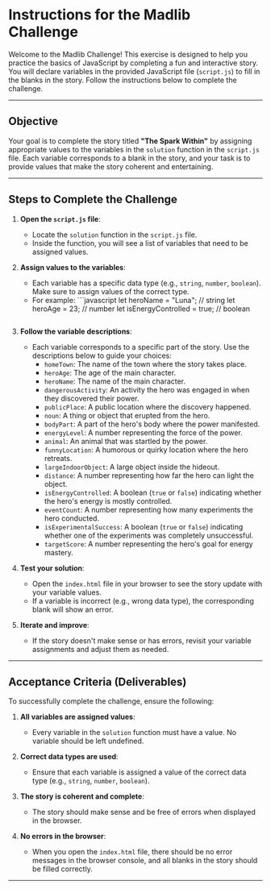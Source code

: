 # Instructions for the Madlib Challenge

Welcome to the Madlib Challenge! This exercise is designed to help you practice the basics of JavaScript by completing a fun and interactive story. You will declare variables in the provided JavaScript file (`script.js`) to fill in the blanks in the story. Follow the instructions below to complete the challenge.

---

## Objective
Your goal is to complete the story titled **"The Spark Within"** by assigning appropriate values to the variables in the `solution` function in the `script.js` file. Each variable corresponds to a blank in the story, and your task is to provide values that make the story coherent and entertaining.

---

## Steps to Complete the Challenge

1. **Open the `script.js` file**:
   - Locate the `solution` function in the `script.js` file.
   - Inside the function, you will see a list of variables that need to be assigned values.
2. **Assign values to the variables**:
   - Each variable has a specific data type (e.g., `string`, `number`, `boolean`). Make sure to assign values of the correct type.
   - For example: ```javascript
   let heroName = "Luna"; // string
   let heroAge = 23; // number
   let isEnergyControlled = true; // boolean
   ```
3. **Follow the variable descriptions**:
   - Each variable corresponds to a specific part of the story. Use the descriptions below to guide your choices:
     - `homeTown`: The name of the town where the story takes place.
     - `heroAge`: The age of the main character.
     - `heroName`: The name of the main character.
     - `dangerousActivity`: An activity the hero was engaged in when they discovered their power.
     - `publicPlace`: A public location where the discovery happened.
     - `noun`: A thing or object that erupted from the hero.
     - `bodyPart`: A part of the hero's body where the power manifested.
     - `energyLevel`: A number representing the force of the power.
     - `animal`: An animal that was startled by the power.
     - `funnyLocation`: A humorous or quirky location where the hero retreats.
     - `largeIndoorObject`: A large object inside the hideout.
     - `distance`: A number representing how far the hero can light the object.
     - `isEnergyControlled`: A boolean (`true` or `false`) indicating whether the hero's energy is mostly controlled.
     - `eventCount`: A number representing how many experiments the hero conducted.
     - `isExperimentalSuccess`: A boolean (`true` or `false`) indicating whether one of the experiments was completely unsuccessful.
     - `targetScore`: A number representing the hero's goal for energy mastery.

4. **Test your solution**:
   - Open the `index.html` file in your browser to see the story update with your variable values.
   - If a variable is incorrect (e.g., wrong data type), the corresponding blank will show an error.

5. **Iterate and improve**:
   - If the story doesn't make sense or has errors, revisit your variable assignments and adjust them as needed.

---

## Acceptance Criteria (Deliverables)

To successfully complete the challenge, ensure the following:

1. **All variables are assigned values**:
   - Every variable in the `solution` function must have a value. No variable should be left undefined.

2. **Correct data types are used**:
   - Ensure that each variable is assigned a value of the correct data type (e.g., `string`, `number`, `boolean`).

3. **The story is coherent and complete**:
   - The story should make sense and be free of errors when displayed in the browser.

4. **No errors in the browser**:
   - When you open the `index.html` file, there should be no error messages in the browser console, and all blanks in the story should be filled correctly.

---
